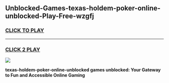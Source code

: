 
## Unblocked-Games-texas-holdem-poker-online-unblocked-Play-Free-wzgfj
<h3>
<a href="https://premium76.site?title=texas-holdem-poker-online-unblocked&ref=21A">CLICK TO PLAY</a></h3>
<hr>

<h3>
<a href="https://premium76.site?title=texas-holdem-poker-online-unblocked&ref=21A">CLICK 2 PLAY</a>
  
</h3>

<a href="https://premium76.site?title=texas-holdem-poker-online-unblocked&ref=21A"><img src="https://clearcache.store/games.png"></a>


**texas-holdem-poker-online-unblocked games unblocked: Your Gateway to Fun and Accessible Online Gaming**
